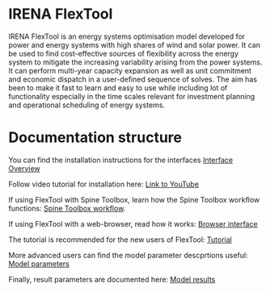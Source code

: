 # IRENA FlexTool

IRENA FlexTool is an energy systems optimisation model developed for power and energy systems with high shares of wind and solar power. It can be used to find cost-effective sources of flexibility across the energy system to mitigate the increasing variability arising from the power systems. It can perform multi-year capacity expansion as well as unit commitment and economic dispatch in a user-defined sequence of solves. The aim has been to make it fast to learn and easy to use while including lot of functionality especially in the time scales relevant for investment planning and operational scheduling of energy systems.

# Documentation structure

You can find the installation instructions for the interfaces [Interface Overview](https://irena-flextool.github.io/flextool/interface_overview)

Follow video tutorial for installation here: [Link to YouTube](https://youtu.be/N3qB0rzxPYw)

If using FlexTool with Spine Toolbox, learn how the Spine Toolbox workflow functions: [Spine Toolbox workflow](https://irena-flextool.github.io/flextool/spine_toolbox).

If using FlexTool with a web-browser, read how it works: [Browser interface](https://irena-flextool.github.io/flextool/browser_interface)

The tutorial is recommended for the new users of FlexTool: [Tutorial](https://irena-flextool.github.io/flextool/tutorial)

More advanced users can find the model parameter descprtions useful: [Model parameters](https://irena-flextool.github.io/flextool/reference)

Finally, result parameters are documented here: [Model results](https://irena-flextool.github.io/flextool/results)
